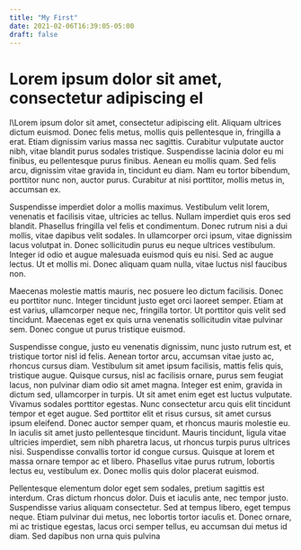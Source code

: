 ```yaml
---
title: "My First"
date: 2021-02-06T16:39:05-05:00
draft: false
---
```


# Lorem ipsum dolor sit amet, consectetur adipiscing el

l\Lorem ipsum dolor sit amet, consectetur adipiscing elit. Aliquam ultrices dictum euismod. Donec felis metus, mollis quis pellentesque in, fringilla a erat. Etiam dignissim varius massa nec sagittis. Curabitur vulputate auctor nibh, vitae blandit purus sodales tristique. Suspendisse lacinia dolor eu mi finibus, eu pellentesque purus finibus. Aenean eu mollis quam. Sed felis arcu, dignissim vitae gravida in, tincidunt eu diam. Nam eu tortor bibendum, porttitor nunc non, auctor purus. Curabitur at nisi porttitor, mollis metus in, accumsan ex.

Suspendisse imperdiet dolor a mollis maximus. Vestibulum velit lorem, venenatis et facilisis vitae, ultricies ac tellus. Nullam imperdiet quis eros sed blandit. Phasellus fringilla vel felis et condimentum. Donec rutrum nisi a dui mollis, vitae dapibus velit sodales. In ullamcorper orci ipsum, vitae dignissim lacus volutpat in. Donec sollicitudin purus eu neque ultrices vestibulum. Integer id odio et augue malesuada euismod quis eu nisi. Sed ac augue lectus. Ut et mollis mi. Donec aliquam quam nulla, vitae luctus nisl faucibus non.

Maecenas molestie mattis mauris, nec posuere leo dictum facilisis. Donec eu porttitor nunc. Integer tincidunt justo eget orci laoreet semper. Etiam at est varius, ullamcorper neque nec, fringilla tortor. Ut porttitor quis velit sed tincidunt. Maecenas eget ex quis urna venenatis sollicitudin vitae pulvinar sem. Donec congue ut purus tristique euismod.

Suspendisse congue, justo eu venenatis dignissim, nunc justo rutrum est, et tristique tortor nisl id felis. Aenean tortor arcu, accumsan vitae justo ac, rhoncus cursus diam. Vestibulum sit amet ipsum facilisis, mattis felis quis, tristique augue. Quisque cursus, nisl ac facilisis ornare, purus sem feugiat lacus, non pulvinar diam odio sit amet magna. Integer est enim, gravida in dictum sed, ullamcorper in turpis. Ut sit amet enim eget est luctus vulputate. Vivamus sodales porttitor egestas. Nunc consectetur arcu quis elit tincidunt tempor et eget augue. Sed porttitor elit et risus cursus, sit amet cursus ipsum eleifend. Donec auctor semper quam, et rhoncus mauris molestie eu. In iaculis sit amet justo pellentesque tincidunt. Mauris tincidunt, ligula vitae ultricies imperdiet, sem nibh pharetra lacus, ut rhoncus turpis purus ultrices nisi. Suspendisse convallis tortor id congue cursus. Quisque at lorem et massa ornare tempor ac et libero. Phasellus vitae purus rutrum, lobortis lectus eu, vestibulum ex. Donec mollis quis dolor placerat euismod.

Pellentesque elementum dolor eget sem sodales, pretium sagittis est interdum. Cras dictum rhoncus dolor. Duis et iaculis ante, nec tempor justo. Suspendisse varius aliquam consectetur. Sed at tempus libero, eget tempus neque. Etiam pulvinar dui metus, nec lobortis tortor iaculis et. Donec ornare, mi ac tristique egestas, lacus orci semper tellus, eu accumsan dui metus id diam. Sed dapibus non urna quis pulvina

